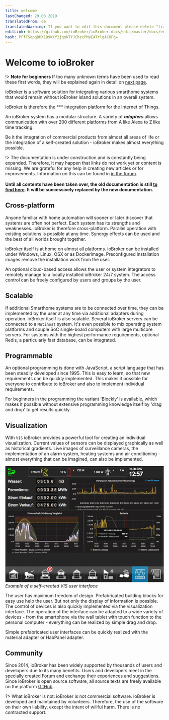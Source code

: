 ```yaml
---
title: welcome
lastChanged: 29.03.2019
translatedFrom: de
translatedWarning: If you want to edit this document please delete "translatedFrom" field, elsewise this document will be translated automatically again
editLink: https://github.com/ioBroker/ioBroker.docs/edit/master/docs/en/README.md
hash: PFfFSopqDMX1D9KYf2jqoKTYJChzcPMyEATrlgAC6Pg=
---
```

# Welcome to ioBroker
!> **Note for beginners** If too many unknown terms have been used to read these first words, they will be explained again in detail on [next page](basics/README.md).

ioBroker is a software solution for integrating various smarthome systems that would remain without ioBroker island solutions in an overall system.

ioBroker is therefore the *** integration platform for the Internet of Things.

An ioBroker system has a modular structure. A variety of ***adapters*** allows communication with over 200 different platforms from A like Alexa to Z like time tracking.

Be it the integration of commercial products from almost all areas of life or the integration of a self-created solution - ioBroker makes almost everything possible.

!> The documentation is under construction and is constantly being expanded. Therefore, it may happen that links do not work yet or content is missing. We are grateful for any help in creating new articles or for improvements. Information on this can be found in [in the forum](https://forum.iobroker.net). <br><br> **Until all contents have been taken over, the old documentation is still [to find here](http://www.iobroker.net). It will be successively replaced by the new documentation.**

## Cross-platform
Anyone familiar with home automation will sooner or later discover that systems are often not perfect. Each system has its strengths and weaknesses. ioBroker is therefore cross-platform. Parallel operation with existing solutions is possible at any time. Synergy effects can be used and the best of all worlds brought together.

ioBroker itself is at home on almost all platforms. ioBroker can be installed under Windows, Linux, OSX or as Dockerimage.
Preconfigured installation images remove the installation work from the user.

An optional cloud-based access allows the user or system integrators to remotely manage to a locally installed ioBroker 24/7 system. The access control can be freely configured by users and groups by the user.

## Scalable
If additional Smarthome systems are to be connected over time, they can be implemented by the user at any time via additional adapters during operation. ioBroker itself is also scalable.
Several ioBroker servers can be connected to a `Mutihost` system.
It's even possible to mix operating system platforms and couple SoC single-board computers with large multicore servers.
For systems with the highest performance requirements, optional Redis, a particularly fast database, can be integrated.

## Programmable
An optional programming is done with JavaScript, a script language that has been steadily developed since 1995. This is easy to learn, so that new requirements can be quickly implemented. This makes it possible for everyone to contribute to ioBroker and also to implement individual requirements.

For beginners in the programming the variant 'Blockly' is available, which makes it possible without extensive programming knowledge itself by 'drag and drop' to get results quickly.

## Visualization
With `VIS` ioBroker provides a powerful tool for creating an individual visualization. Current values of sensors can be displayed graphically as well as historical gradients. Live images of surveillance cameras, the implementation of an alarm system, heating systems and air conditioning - almost everything that can be imagined, can also be implemented.

![VIS](../de/media/vis2.png) *Example of a self-created VIS user interface*

The user has maximum freedom of design. Prefabricated building blocks for easy use help the user. But not only the display of information is possible. The control of devices is also quickly implemented via the visualization interface. The operation of the interface can be adapted to a wide variety of devices - from the smartphone via the wall tablet with touch function to the personal computer - everything can be realized by simple drag and drop.

Simple prefabricated user interfaces can be quickly realized with the material adapter or HabPanel adapter.

## Community
Since 2014, ioBroker has been widely supported by thousands of users and developers due to its many benefits. Users and developers meet in the specially created [Forum](https://forum.iobroker.net) and exchange their experiences and suggestions. Since ioBroker is open source software, all source texts are freely available on the platform [GitHub](https://github.com/ioBroker).

?> What ioBroker is not: ioBroker is not commercial software. ioBroker is developed and maintained by volunteers. Therefore, the use of the software on their own liability, except the intent of willful harm.
There is no contracted support.

[im Forum]: https://forum.iobroker.net/viewtopic.php?f=8&t=16933